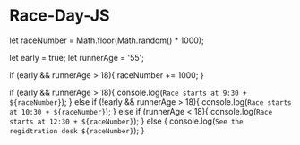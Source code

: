 # Race-Day-JS


let raceNumber = Math.floor(Math.random() * 1000);

let early = true;
let runnerAge = '55';

if (early && runnerAge > 18){
  raceNumber += 1000;
}

if (early && runnerAge > 18){
  console.log(`Race starts at 9:30 + ${raceNumber}`);
}
else if (!early && runnerAge > 18){
  console.log(`Race starts at 10:30 + ${raceNumber}`);
}
else if (runnerAge < 18){
  console.log(`Race starts at 12:30 + ${raceNumber}`);
}
else {
  console.log(`See the regidtration desk ${raceNumber}`);
}

